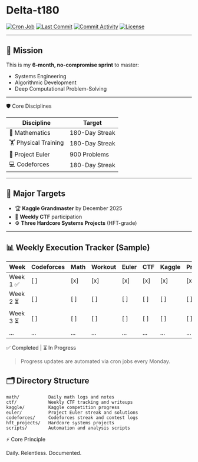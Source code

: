 # Delta-t180


[![Cron Job](https://img.shields.io/badge/cron-weekly-blue?logo=linux)]()
[![Last Commit](https://img.shields.io/github/last-commit/kaushal07wick/delta-t180?logo=git)](https://github.com/kaushal07wick/delta-t180/commits/master)
[![Commit Activity](https://img.shields.io/github/commit-activity/w/kaushal07wick/delta-t180?color=green&logo=github)](https://github.com/kaushal07wick/delta-t180)
[![License](https://img.shields.io/badge/license-MIT-green)]()


---

## 🚀 Mission
This is my **6-month, no-compromise sprint** to master:
- Systems Engineering
- Algorithmic Development
- Deep Computational Problem-Solving

---

🛡️ Core Disciplines

| Discipline            | Target         |
| --------------------- | -------------- |
| 🧮 Mathematics        | 180-Day Streak |
| 🏋️ Physical Training | 180-Day Streak |
| 🔢 Project Euler      | 900 Problems   |
| 💻 Codeforces         | 180-Day Streak |

---

## 🎯 Major Targets
- 🏆 **Kaggle Grandmaster** by December 2025
- 🚩 **Weekly CTF** participation
- ⚙️ **Three Hardcore Systems Projects** (HFT-grade)

---

## 📊 Weekly Execution Tracker (Sample)
| Week      | Codeforces | Math | Workout | Euler | CTF | Kaggle | Project |
|-----------|------------|------|---------|-------|-----|--------|---------|
| Week 1 ✅ | [ ]        | [x]  | [x]     | [x]   | [x] | [x]    | [x]     |
| Week 2 ⏳ | [ ]        | [ ]  | [ ]     | [ ]   | [ ] | [ ]    | [ ]     |
| Week 3 ⏳ | [ ]        | [ ]  | [ ]     | [ ]   | [ ] | [ ]    | [ ]     |
| ...       | ...        | ...  | ...     | ...   | ... | ...    | ...     |

✅ Completed | ⏳ In Progress

> Progress updates are automated via cron jobs every Monday.

## 🗂️ Directory Structure
```text
math/           Daily math logs and notes
ctf/            Weekly CTF tracking and writeups
kaggle/         Kaggle competition progress
euler/          Project Euler streak and solutions
codeforces/     Codeforces streak and contest logs
hft_projects/   Hardcore systems projects
scripts/        Automation and analysis scripts
```

⚡ Core Principle

Daily. Relentless. Documented.